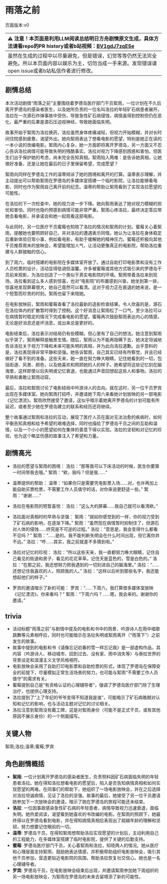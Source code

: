 # 雨落之前
页面版本:v0
 

| :warning: 注意！本页面是利用LLM阅读总结明日方舟剧情原文生成，具体方法请看repo的PR history或者b站视频：[BV1gdJ7zqESe](https://www.bilibili.com/video/BV1gdJ7zqESe/)         |
|:----------------------------|
| 虽然在生成的过程中以尽量避免，但是错误，幻觉等等仍然无法完全避免。所以本页面内容以娱乐为主，切勿当成一手来源。发现错误请open issue或者b站私信作者进行修改。|



## 剧情总结
本次活动剧情“雨落之前”主要围绕着罗德岛医疗部门干员絮雨，一位计划在不久后离开罗德岛的感染者医生，以及她所负责的一位名叫洛拉的年轻矿石病患者展开。洛拉在一次源石炸弹事故中受伤，导致急性矿石病侵蚀，病情虽得到控制但仍在恶化，最严重的后果是源石压迫视神经，导致她面临失明。

故事开始于絮雨为洛拉换药，洛拉虽然身体疼痛减轻，但视力开始模糊，并对长时间住院感到疲惫，渴望外出。她向絮雨表达了想看电影的愿望，特别是她正在读的一本小说的改编电影。絮雨内心复杂，她一方面即将离开罗德岛，另一方面又不忍心告诉洛拉病情可能导致失明的残酷事实。洛拉对视力下降感到困惑和害怕，但医生们出于保护她的考虑，尚未完全告知真相。絮雨陷入两难：是告诉她真相，让她做好准备，还是让她在最后的日子里保留希望，完成愿望？

絮雨向同样在罗德岛工作的温蒂倾诉了她的困境和离开的打算。温蒂表示理解，并主动提出可以帮助絮雨在罗德岛的多媒体室搭建一个临时影院，让洛拉能够看电影，同时也作为絮雨自己离开前的纪念。温蒂的帮助让絮雨看到了实现洛拉愿望的可能性。

在洛拉的下一次检查中，她的视力进一步下降。她向絮雨表达了她对视力模糊的担忧和害怕，同时也隐约预感到病情可能非常严重。絮雨心疼洛拉，最终决定答应带她去看电影，并承诺会和她一起观看这部电影。

与此同时，另一位医疗干员蜜莓也知晓了洛拉的情况和絮雨的计划。蜜莓关心着絮雨，提醒她也要照顾好自己，并对洛拉的遭遇表示同情。她认为让洛拉在身体稳定后重新体验日常小事，例如看电影，有助于缓解她的精神压力。蜜莓还积极向其他干员推荐周末的放映会，希望能增加人气，让活动更像真正的电影院，帮助洛拉重建与人群接触的信心。

到了周六，临时搭建的电影院在多媒体室开放了。通过自助打印电影票和没有工作人员检票的设计，活动显得低调但温馨。许多被蜜莓或其他方式吸引来的罗德岛干员前来观影，为洛拉创造了一个类似于真实电影院的环境。絮雨带着洛拉来到现场，洛拉看到这么多人感到惊喜，也对“电影院”的布置感到兴奋。她坐到第一排，惊喜地发现屏幕很大，她自己竟然可以看清。这对于视力正在衰退的她来说，是一个短暂而珍贵的时刻。絮雨也留下来陪她。

在电影放映前，絮雨和蜜莓查看了洛拉最新的造影检查结果。令人欣喜的是，源石在洛拉体内的扩散暂时得到了控制。这个好消息让絮雨松了一口气，至少洛拉可以在病情暂时稳定的情况下完成看电影的愿望。蜜莓再次鼓励絮雨表达内心的情感，无论是好消息还是坏消息，说出来总是更好的。

电影结束后，洛拉表示对结局仍有些模糊，但心里有了自己的想法。她注意到絮雨似乎哭了，絮雨解释是触景生情。随后，絮雨认为不能再隐瞒下去，她决定坦诚地告诉洛拉关于视力下降和未来可能失明的真相，并为此向洛拉道歉。出乎意料的是，洛拉表现得非常平静和坚强。她告诉絮雨，自己其实已经有所察觉，并且已经做好了看不到的准备。这些天来，她一直在努力睁大眼睛，记住她看到的一切，包括街道、风景、颜色，以及她喜欢和照顾她的人的样子。她希望将这些记忆刻在脑海里，这样即使以后失明或记忆衰退，也能通过声音回想起这些人和事物。洛拉的早熟和勇敢让絮雨动容。

最后，洛拉和絮雨讨论了电影结局中吟游诗人的去向。就在这时，另一位干员罗宾出现在多媒体室。她向絮雨打招呼，并邀请她下周六来看她计划放映的另一部电影《记忆漂流》。絮雨欣然接受了邀请，这似乎暗示着她离开罗德岛的计划可能有所延迟，或者至少她在罗德岛建立的联系和经历还将继续。

整个故事通过絮雨和洛拉的互动，展现了医疗人员在面对无法治愈的疾病时，如何平衡告知真相和给予希望的艰难选择，同时也描绘了罗德岛干员之间的互助和温情，以及一个小小的愿望如何在集体的善意下得以实现。洛拉的坚韧和对记忆的珍视，也为这个略显伤感的故事注入了希望和力量。
## 剧情高光
- 洛拉的愿望与絮雨的困境：
洛拉：“那等我可以下床活动的时候，医生你要第一时间带我去哦。”
絮雨：“欸，我吗？但是我......”

- 温蒂提供的帮助：
温蒂：“如果你只是需要凭电影票入场......对，也许再加上能自助买票检票，不需要工作人员值守的话，对你来说更舒适一些。”
絮雨：“谢谢......”

- 洛拉在电影院的短暂喜悦：
洛拉：“这么大的屏幕......我自己就可以看清欸。”

- 洛拉面对真相时的早熟与坚强：
絮雨：“就如你感觉到的一样，你的视力受到了矿石病的影响，在逐渐下降。”
絮雨：“虽然现在病情暂时抑制住了，但源石对人体的侵蚀......终究是不可逆的过程。”
洛拉：“意思是，我会变得什么都看不见吗？”
絮雨：“......是的。我不能判断失明会在什么时间出现，但它离你并不远。”
洛拉：“呼......其实，我之前就差不多猜到啦。”

- 洛拉对记忆的珍视：
洛拉：“所以这些天来，我一直都努力睁大眼睛，记住自己看见的街道和房子，看见的花花草草。记住天是蓝色的，雪是白色的。”
洛拉：“在那之前，我还想努力把我遇到的一切刻进自己的脑海里。”
洛拉：“......还想记住我喜欢的人，照顾我的人。”
洛拉：“这样以后听到那些名字，我还能想起他们的样子。”

- 罗宾的邀请暗示了新的可能：
罗宾：“......下周六，我打算借多媒体室放映《记忆漂流》。你来看吗？”
絮雨：“下周六吗？......嗯，我会来的。谢谢你的邀请。”
## trivia
- 活动标题“雨落之前”与剧情中提及的电影和书中的雨景、吟游诗人在雨中唱歌跳舞等元素相呼应，同时也可能暗示在洛拉失明或絮雨离开（“雨落下”）之前发生的故事。
- 故事中提到的电影和书《请像忘记初春的雪一样忘记我》是一部虚构作品，其内容（吟游诗人、移动城市、回到过去、没有家、雨中消失等）与泰拉世界的背景设定和浪漫主义文学风格相符。
- 电影放映会采用了自助打印电影票和自助检票的形式，体现了罗德岛在保障安全的前提下，尽量模拟正常生活场景的努力，也可能与絮雨“不需要工作人员值守”的需求有关。
- 蜜莓提到自己是“有资格认证的心理辅导者”，强调了罗德岛医疗部门除了生理治疗，也提供心理支持。
- 洛拉提到了“上了年纪的爷爷变得不知道我是谁”，可能暗示了矿石病晚期对认知和记忆的影响，也与活动主题对记忆的讨论相关。
- 洛拉注意到絮雨没有戴工牌，这是对絮雨身份（可能不是正式干员，或有其他原因不展示身份）的一个侧面描写。
## 关键人物
絮雨;洛拉;温蒂;蜜莓;罗宾
## 角色剧情概括
-   **絮雨**: 一位计划离开罗德岛的感染者医生，负责照料因矿石病面临失明的年轻患者洛拉。她在得知洛拉想看电影的愿望后，陷入是否告知病情真相和如何实现愿望的两难。在同事们的帮助下，她组织了一场电影放映会，并在之后选择对洛拉坦诚病情，见证了洛拉的坚强。故事的最后，她接受了另一位干员邀请她参加下一次放映会的邀请，暗示了她在罗德岛的旅程可能还未结束。
-   **洛拉**: 一位因事故感染急性矿石病的年轻患者，病情导致视力迅速衰退，面临失明。她热爱阅读，渴望看到她喜欢的书改编的电影。在絮雨的照顾下，她最终得以在罗德岛看到电影，并在得知病情真相后表现出了超越年龄的理解和坚韧，努力想要记住眼前的一切。
-   **温蒂**: 罗德岛干员，在得知絮雨想帮助洛拉实现愿望的计划后，主动利用自己的工程能力，在多媒体室搭建了临时电影院，提供了关键的后勤支持。
-   **蜜莓**: 罗德岛医疗部门干员，关心着絮雨和洛拉，知晓两人的情况。她从医疗和心理层面支持絮雨，鼓励她表达情感，并积极帮助组织电影放映会，吸引其他干员参加，营造更贴近电影院的氛围，帮助洛拉恢复社交信心。她也是一名心理辅导者。
-   **罗宾**: 罗德岛干员，在电影放映会结束后出现，并邀请絮雨参加她下周组织的另一场电影放映会，为絮雨在罗德岛的未来去留增添了新的可能性。